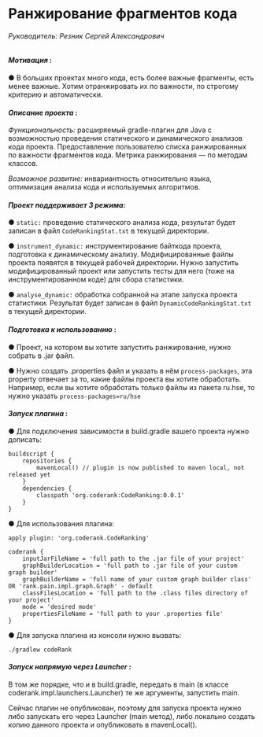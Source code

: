 # Ранжирование фрагментов кода
###### Руководитель: Резник Сергей Александрович
#### *Мотивация* :

● В больших проектах много кода, есть более важные фрагменты, есть
менее важные. Хотим отранжировать их по важности, по строгому критерию и
автоматически.

#### *Описание проекта* :
*Функциональность:* расширяемый gradle-плагин для Java с возможностью проведения статического и
динамического анализов кода проекта. Предоставление пользователю списка ранжированных по важности фрагментов кода. Метрика ранжирования — по методам классов.

*Возможное развитие:* инвариантность относительно языка, оптимизация анализа кода и используемых алгоритмов.

#### *Проект поддерживает 3 режима:*

● `static:` проведение статического анализа кода, результат будет записан в файл `CodeRankingStat.txt` в текущей директории.

● `instrument_dynamic:` инструментирование байткода проекта, подготовка к динамическому анализу. Модифицированные файлы проекта появятся в текущей рабочей директории. 
Нужно запустить модифицированный проект или запустить тесты для него (тоже на инструментированном коде) для сбора статистики.

● `analyse_dynamic:` обработка собранной на этапе запуска проекта статистики. Результат будет записан в файл `DynamicCodeRankingStat.txt` в текущей директории.

#### *Подготовка к использованию* :

● Проект, на котором вы хотите запустить ранжирование, нужно собрать в .jar файл.

● Нужно создать .properties файл и указать в нём `process-packages`, эта property отвечает за то, какие файлы проекта вы хотите обработать.
Например, если вы хотите обработать только файлы из пакета ru.hse, то нужно указать `process-packages=ru/hse`

#### *Запуск плагина* :

● Для подключения зависимости в build.gradle вашего проекта нужно дописать:
```
buildscript {
    repositories {
        mavenLocal() // plugin is now published to maven local, not released yet
    }
    dependencies {
        classpath 'org.coderank:CodeRanking:0.0.1'
    }
}
```
● Для использования плагина:
```
apply plugin: 'org.coderank.CodeRanking'

coderank {
    inputJarFileName = 'full path to the .jar file of your project'
    graphBuilderLocation = 'full path to .jar file of your custom graph builder'
    graphBuilderName = 'full name of your custom graph builder class' OR 'rank.pain.impl.graph.Graph' - default
    classFilesLocation = 'full path to the .class files directory of your project'
    mode = 'desired mode'
    propertiesFileName = 'full path to your .properties file'
}
```
● Для запуска плагина из консоли нужно вызвать:
```
./gradlew codeRank 
```

#### *Запуск напрямую через Launcher* :
В том же порядке, что и в build.gradle, передать в main (в классе coderank.impl.launchers.Launcher) те же аргументы, запустить main.

Сейчас плагин не опубликован, поэтому для запуска проекта нужно либо запускать его через Launcher (main метод),
либо локально создать копию данного проекта и опубликовать в mavenLocal().